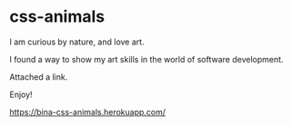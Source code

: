 # css-animals
I am curious by nature, and love art.

I found a way to show my art skills in the world of software development.

 Attached a link.
 
 Enjoy!

https://bina-css-animals.herokuapp.com/
